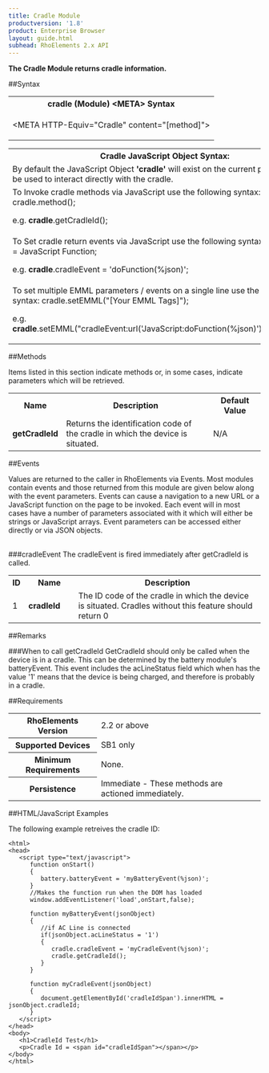 ```yaml
---
title: Cradle Module
productversion: '1.8'
product: Enterprise Browser
layout: guide.html
subhead: RhoElements 2.x API
---
```



<b>
The Cradle Module returns cradle information.
</b>

##Syntax

<table class="re-table"><tr><th class="tableHeading">cradle (Module) &lt;META&gt; Syntax
</th></tr><tr><td class="clsSyntaxCells clsOddRow"><p>&lt;META HTTP-Equiv="Cradle" content="[method]"&gt;</p></td></tr></table>
<table class="re-table"><tr><th class="tableHeading">Cradle JavaScript Object Syntax:</th></tr><tr><td class="clsSyntaxCells clsOddRow">
By default the JavaScript Object <b>'cradle'</b> will exist on the current page and can be used to interact directly with the cradle.
</td></tr><tr><td class="clsSyntaxCells clsEvenRow">
To Invoke cradle methods via JavaScript use the following syntax: cradle.method();
<P />e.g. <b>cradle</b>.getCradleId();
</td></tr><tr><td class="clsSyntaxCells clsOddRow">						
To Set cradle return events via JavaScript use the following syntax: cradle.event = JavaScript Function;
<P />e.g. <b>cradle</b>.cradleEvent = 'doFunction(%json)';
<P />
<!-- For more details on the event syntax and parameters see the <a href="/rhoelements/RetrievalEvents">Retrieval Events</a> page.-->

</td></tr><tr><td class="clsSyntaxCells clsEvenRow">							
To set multiple EMML parameters / events on a single line use the following syntax: cradle.setEMML("[Your EMML Tags]");
<P />
e.g. <b>cradle</b>.setEMML("cradleEvent:url('JavaScript:doFunction(%json)');getCradleId");							
</td></tr></table>

##Methods


Items listed in this section indicate methods or, in some cases, indicate parameters which will be retrieved.

<table class="re-table"><col width="10%" /><col width="68%" /><col width="22%" /><tr><th class="tableHeading">Name</th><th class="tableHeading">Description</th><th class="tableHeading">Default Value</th></tr><tr><td class="clsSyntaxCells clsOddRow"><b>getCradleId</b></td><td class="clsSyntaxCells clsOddRow">Returns the identification code of the cradle in which the device is situated.</td><td class="clsSyntaxCells clsOddRow">
N/A
</td></tr></table>
	

##Events


Values are returned to the caller in RhoElements via Events.  Most modules contain events and those returned from this module are given below along with the event parameters.  Events can cause a navigation to a new URL or a JavaScript function on the page to be invoked.  Each event will in most cases have a number of parameters associated with it which will either be strings or JavaScript arrays.  Event parameters can be accessed either directly or via JSON objects.

<br />
###cradleEvent
The cradleEvent is fired immediately after getCradleId is called.
<table class="re-table"><col width="3%" /><col width="20%" /><col width="77%" /><tr><th class="tableHeading">ID</th><th class="tableHeading">Name</th><th class="tableHeading">Description</th></tr><tr><td style="text-align:left;" class="clsSyntaxCells clsOddRow">1</td><td style="text-align:left;" class="clsSyntaxCells clsOddRow"><b>cradleId</b></td><td style="text-align:left;" class="clsSyntaxCells clsOddRow">The ID code of the cradle in which the device is situated. Cradles without this feature should return 0</td></tr></table>





##Remarks


###When to call getCradleId
GetCradleId should only be called when the device is in a cradle. This can be determined by the battery module's batteryEvent. This event includes the acLineStatus field which when has the value '1' means that the device is being charged, and therefore is probably in a cradle.




##Requirements

<table class="re-table"><tr><th class="tableHeading">RhoElements Version</th><td class="clsSyntaxCell clsEvenRow">2.2 or above
</td></tr><tr><th class="tableHeading">Supported Devices</th><td class="clsSyntaxCell clsOddRow">SB1 only</td></tr><tr><th class="tableHeading">Minimum Requirements</th><td class="clsSyntaxCell clsOddRow">None.</td></tr><tr><th class="tableHeading">Persistence</th><td class="clsSyntaxCell clsEvenRow">Immediate - These methods are actioned immediately.</td></tr></table>


##HTML/JavaScript Examples

The following example retreives the cradle ID:

	<html>
	<head>
	   <script type="text/javascript">
	      function onStart()
	      {
	         battery.batteryEvent = 'myBatteryEvent(%json)';
	      }
	      //Makes the function run when the DOM has loaded
	      window.addEventListener('load',onStart,false);
	      
	      function myBatteryEvent(jsonObject)
	      {
	         //if AC Line is connected
	         if(jsonObject.acLineStatus = '1')
	         {
	            cradle.cradleEvent = 'myCradleEvent(%json)';
	            cradle.getCradleId();
	         }
	      }
	      
	      function myCradleEvent(jsonObject)
	      {
	         document.getElementById('cradleIdSpan').innerHTML = jsonObject.cradleId;
	      }
	   </script>
	</head>
	<body>
	   <h1>CradleId Test</h1>
	   <p>Cradle Id = <span id="cradleIdSpan"></span></p>
	</body>
	</html>
	





